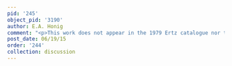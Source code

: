 ```yaml
---
pid: '245'
object_pid: '3190'
author: E.A. Honig
comment: "<p>This work does not appear in the 1979 Ertz catalogue nor the Honig Database.</p>\n"
post_date: 06/19/15
order: '244'
collection: discussion
---
```

